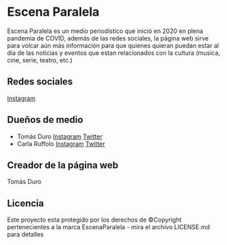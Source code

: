 # Escena Paralela

Escena Paralela es un medio periodístico que inició en 2020 en plena pandemia de COVID, además de las redes sociales, la página web sirve para volcar aún más información para que quienes quieran puedan estar al día de las noticias y eventos que estan relacionados con la cultura (musica, cine, serie, teatro, etc.)

## Redes sociales 

[Instagram](https://www.instagram.com/escenaparalela/) 

## Dueños de medio

* Tomás Duro [Instagram](https://www.instagram.com/tommiramone/) [Twitter](https://twitter.com/Tommiramone)
* Carla Ruffolo [Instagram](https://www.instagram.com/carlaaruffolo/) [Twitter](https://twitter.com/CuerviiRuffolo) 

## Creador de la página web

Tomás Duro 

## Licencia

Este proyecto esta protegido por los derechos de ©Copyright pertenecientes a la marca EscenaParalela - mira el archivo LICENSE.md para detalles
